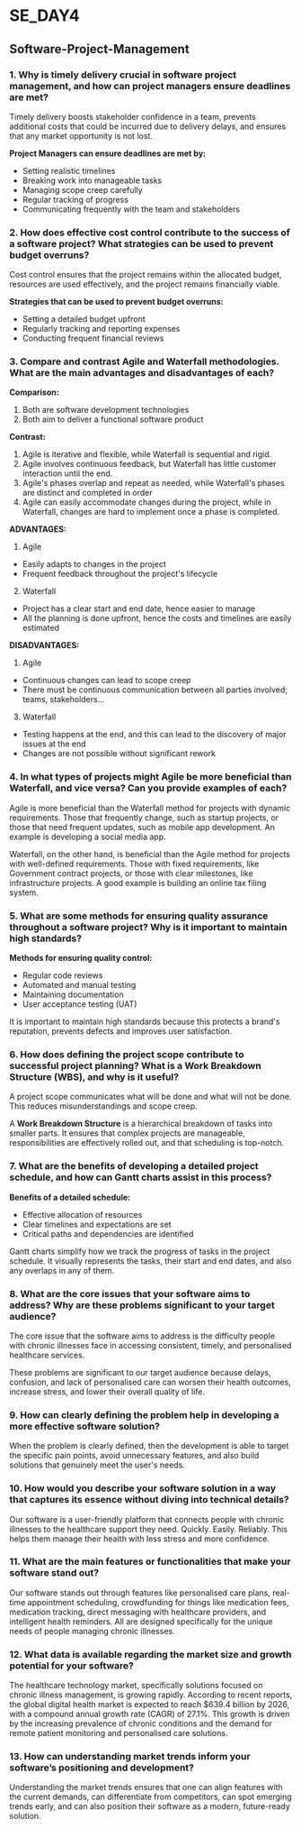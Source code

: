 # SE_DAY4

## Software-Project-Management

### 1. Why is timely delivery crucial in software project management, and how can project managers ensure deadlines are met?

Timely delivery boosts stakeholder confidence in a team, prevents additional costs that could be incurred due to delivery delays, and ensures that any market opportunity  is not lost.

**Project Managers can ensure deadlines are met by:**
- Setting realistic timelines
- Breaking work into manageable tasks
- Managing scope creep carefully
- Regular tracking of progress
- Communicating frequently with the team and stakeholders

### 2. How does effective cost control contribute to the success of a software project? What strategies can be used to prevent budget overruns?

Cost control ensures that the project remains within the allocated budget, resources are used effectively, and the project remains financially viable.

**Strategies that can be used to prevent budget overruns:**
- Setting a detailed budget upfront
- Regularly tracking and reporting expenses
- Conducting frequent financial reviews

### 3. Compare and contrast Agile and Waterfall methodologies. What are the main advantages and disadvantages of each?

**Comparison:**
1. Both are software development technologies
2. Both aim to deliver a functional software product

**Contrast:**
1. Agile is iterative and flexible, while Waterfall is sequential and rigid.
2. Agile involves continuous feedback, but Waterfall has little customer interaction until the end.
3. Agile's phases overlap and repeat as needed, while Waterfall's phases are distinct and completed in order
4. Agile can easily accommodate changes during the project, while in Waterfall, changes are hard to implement once a phase is completed.



**ADVANTAGES:**
1. Agile
  - Easily adapts to changes in the project
  - Frequent feedback throughout the project's lifecycle
       
2. Waterfall
  - Project has a clear start and end date, hence easier to manage
  - All the planning is done upfront, hence the costs and timelines are easily estimated


**DISADVANTAGES:**
1. Agile
  - Continuous changes can lead to scope creep
  - There must be continuous communication between all parties involved; teams, stakeholders...
    
3. Waterfall
  - Testing happens at the end, and this can lead to the discovery of major issues at the end
  - Changes are not possible without significant rework

### 4. In what types of projects might Agile be more beneficial than Waterfall, and vice versa? Can you provide examples of each?

Agile is more beneficial than the Waterfall method for projects with dynamic requirements. Those that frequently change, such as startup projects, or those that need frequent updates, such as mobile app development. An example is developing a  social media app.

Waterfall, on the other hand, is beneficial than the Agile method for projects with well-defined requirements. Those with fixed requirements, like Government contract projects, or those with clear milestones, like infrastructure projects. A good example is building an online tax filing system.

### 5. What are some methods for ensuring quality assurance throughout a software project? Why is it important to maintain high standards?

**Methods for ensuring quality control:**
- Regular code reviews
- Automated and manual testing
- Maintaining documentation
- User acceptance testing (UAT)

It is important to maintain high standards because this protects a brand's reputation, prevents defects and improves user satisfaction.
  
### 6. How does defining the project scope contribute to successful project planning? What is a Work Breakdown Structure (WBS), and why is it useful?

A project scope communicates what will be done and what will not be done. This reduces misunderstandings and scope creep.

A **Work Breakdown Structure** is a hierarchical breakdown of tasks into smaller parts. It ensures that complex projects are manageable, responsibilities are effectively rolled out, and that scheduling is top-notch.

### 7. What are the benefits of developing a detailed project schedule, and how can Gantt charts assist in this process?

**Benefits of a detailed schedule:**
- Effective allocation of resources
- Clear timelines and expectations are set
- Critical paths and dependencies are identified

Gantt charts simplify how we track the progress of tasks in the project schedule. It visually represents the tasks, their start and end dates, and also any overlaps in any of them.

### 8. What are the core issues that your software aims to address? Why are these problems significant to your target audience?

The core issue that the software aims to address is the difficulty people with chronic illnesses face in accessing consistent, timely, and personalised healthcare services.

These problems are significant to our target audience because delays, confusion, and lack of personalised care can worsen their health outcomes, increase stress, and lower their overall quality of life.

### 9. How can clearly defining the problem help in developing a more effective software solution?

When the problem is clearly defined, then the development is able to target the specific pain points, avoid unnecessary features, and also build solutions that genuinely meet the user's needs.

### 10. How would you describe your software solution in a way that captures its essence without diving into technical details?

Our software is a user-friendly platform that connects people with chronic illnesses to the healthcare support they need. Quickly. Easily. Reliably. This helps them manage their health with less stress and more confidence.

### 11. What are the main features or functionalities that make your software stand out?

Our software stands out through features like personalised care plans, real-time appointment scheduling, crowdfunding for things like medication fees, medication tracking, direct messaging with healthcare providers, and intelligent health reminders. All are designed specifically for the unique needs of people managing chronic illnesses.

### 12. What data is available regarding the market size and growth potential for your software?

The healthcare technology market, specifically solutions focused on chronic illness management, is growing rapidly. According to recent reports, the global digital health market is expected to reach $639.4 billion by 2026, with a compound annual growth rate (CAGR) of 27.1%. This growth is driven by the increasing prevalence of chronic conditions and the demand for remote patient monitoring and personalised care solutions.

### 13. How can understanding market trends inform your software’s positioning and development?

Understanding the market trends ensures that one can align features with the current demands, can differentiate from competitors, can spot emerging trends early, and can also position their software as a modern, future-ready solution.
